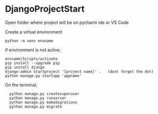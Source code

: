 # DjangoProjectStart

Open folder where project will be on pycharm ide or VS Code


Create a virtual environment

    python -m venv envname
    
if environment is not active;

    envname/Scripts/activate  
    pip install --upgrade pip
    pip install django
    django-admin startproject '[project name]' .   (dont forget the dot)
    python manage.py startapp 'appname'
    
On the terminal;

      python manage.py createsuperuser
      python manage.py runserver
      python manage.py makemigrations
      python manage.py migrate
